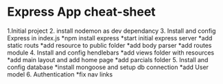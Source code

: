 # Express App cheat-sheet
1.Initial project
2. install nodemon as dev dependancy
3. Install and config Express in index.js
    *npm install express
    *start initial express server
    *add static routs
    *add resource to public folder
    *add body parser
    *add routes module
4. Install and config hendlebars
    *add views folder with resources
    *add main layout and add home page
    *add parcials folder
5. Install and config database
    *install mongoose and setup db connection
    *add User model
6. Authentication
    *fix nav links



